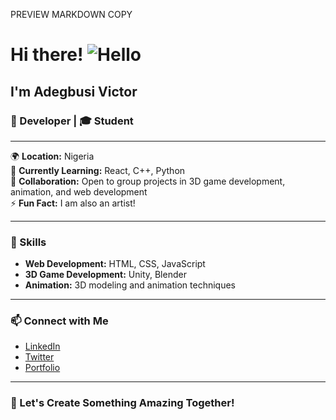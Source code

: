PREVIEW
MARKDOWN
COPY
#  Hi there! ![Hello](https://user-images.githubusercontent.com/18350557/176309783-0785949b-9127-417c-8b55-ab5a4333674e.gif) 
## I'm Adegbusi Victor
### 🎨 Developer | 🎓 Student

---

🌍 **Location:** Nigeria  
🧠 **Currently Learning:** React, C++, Python  
🤝 **Collaboration:** Open to group projects in 3D game development, animation, and web development  
⚡ **Fun Fact:** I am also an artist!

---

### 🌟 Skills
- **Web Development:** HTML, CSS, JavaScript
- **3D Game Development:** Unity, Blender
- **Animation:** 3D modeling and animation techniques

---

### 📫 Connect with Me
- [LinkedIn](https://www.linkedin.com/in/yourprofile)  
- [Twitter](https://twitter.com/yourprofile)  
- [Portfolio](https://yourportfolio.com)  

---

### 🚀 Let's Create Something Amazing Together!

<!---
Victorsano/Victorsano is a ✨ special ✨ repository because its `README.md` (this file) appears on your GitHub profile.
You can click the Preview link to take a look at your changes.
--->
